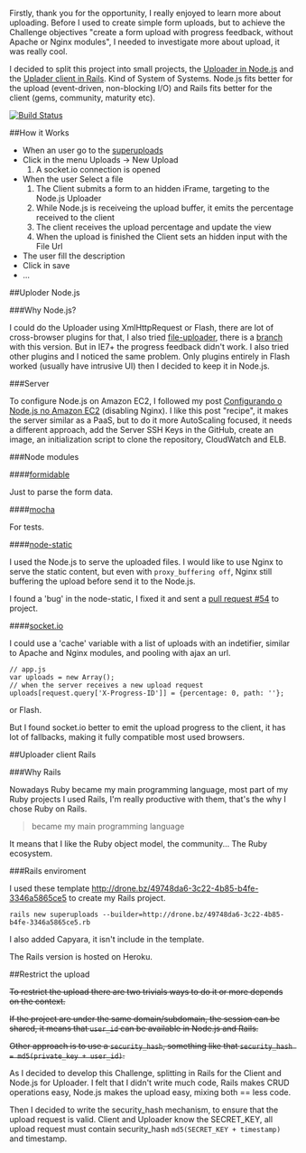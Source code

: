 Firstly, thank you for the opportunity, I really enjoyed to learn more about uploading. Before I used to create simple form uploads, but to achieve the Challenge objectives "create a form upload with progress feedback, without Apache or Nginx modules", I needed to investigate more about upload, it was really cool.

I decided to split this project into small projects, the [Uploader in Node.js](https://github.com/phstc/uploader_nodejs) and the [Uplader client in Rails](https://github.com/phstc/uploader_rails). Kind of System of Systems. Node.js fits better for the upload (event-driven, non-blocking I/O) and Rails fits better for the client (gems, community, maturity etc).

[![Build Status](https://secure.travis-ci.org/phstc/uploader_rails.png)](http://travis-ci.org/phstc/uploader_rails)


##How it Works

* When an user go to the [superuploads](http://superuploads.herokuapp.com)
* Click in the menu Uploads -> New Upload
    1. A socket.io connection is opened 
* When the user Select a file
    1. The Client submits a form to an hidden iFrame, targeting to the Node.js Uploader
    2. While Node.js is receiveing the upload buffer, it emits the percentage received to the client
    3. The client receives the upload percentage and update the view
    4. When the upload is finished the Client sets an hidden input with the File Url
* The user fill the description
* Click in save
* ...

##Uploder Node.js

###Why Node.js?

I could do the Uploader using XmlHttpRequest or Flash, there are lot of cross-browser plugins for that, I also tried [file-uploader](https://github.com/valums/file-uploader), there is a [branch](https://github.com/phstc/uploader_rails/tree/valums-file-uploader) with this version. But in IE7+ the progress feedback didn't work. I also tried other plugins and I noticed the same problem. Only plugins entirely in Flash worked (usually have intrusive UI) then I decided to keep it in Node.js.

###Server

To configure Node.js on Amazon EC2, I followed my post [Configurando o Node.js no Amazon EC2](http://pablocantero.com/blog/2012/01/04/configurando-o-node-js-no-amazon-ec2/) (disabling Nginx). 
I like this post "recipe", it makes the server similar as a PaaS, but to do it more AutoScaling focused, it needs a different approach, add the Server SSH Keys in the GitHub, create an image, an initialization script to clone the repository, CloudWatch and ELB.

###Node modules

####[formidable](https://github.com/felixge/node-formidable)

Just to parse the form data.

####[mocha](https://github.com/visionmedia/mocha)

For tests. 

####[node-static](https://github.com/cloudhead/node-static)

I used the Node.js to serve the uploaded files. I would like to use Nginx to serve the static content, but even with ```proxy_buffering off```, Nginx still buffering the upload before send it to the Node.js.

I found a 'bug' in the node-static, I fixed it and sent a [pull request #54](https://github.com/cloudhead/node-static/pull/54) to project.

####[socket.io](http://socket.io)

I could use a 'cache' variable with a list of uploads with an indetifier, similar to Apache and Nginx modules, and pooling with ajax an url.

    // app.js
    var uploads = new Array();
    // when the server receives a new upload request
    uploads[request.query['X-Progress-ID']] = {percentage: 0, path: ''};

or Flash.

But I found socket.io better to emit the upload progress to the client, it has lot of fallbacks, making it fully compatible most used browsers.

##Uploader client Rails

###Why Rails

Nowadays Ruby became my main programming language, most part of my Ruby projects I used Rails, I'm really productive with them, that's the why I chose Ruby on Rails.

> became my main programming language

It means that I like the Ruby object model, the community... The Ruby ecosystem.

###Rails enviroment

I used these template http://drone.bz/49748da6-3c22-4b85-b4fe-3346a5865ce5 to create my Rails project.

```rails new superuploads --builder=http://drone.bz/49748da6-3c22-4b85-b4fe-3346a5865ce5.rb```

I also added Capyara, it isn't include in the template.

The Rails version is hosted on Heroku.

##Restrict the upload

<del>To restrict the upload there are two trivials ways to do it or more depends on the context.</del>

<del>If the project are under the same domain/subdomain, the session can be shared, it means that ```user_id``` can be available in Node.js and Rails.</del>

<del>Other approach is to use a ```security_hash```, something like that ```security_hash = md5(private_key + user_id)```.</del>

As I decided to develop this Challenge, splitting in Rails for the Client and Node.js for Uploader. I felt that I didn't write much code, Rails makes CRUD operations easy, Node.js makes the upload easy, mixing both == less code.

Then I decided to write the security_hash mechanism, to ensure that the upload request is valid. Client and Uploader know the SECRET_KEY, all upload request must contain security_hash ```md5(SECRET_KEY + timestamp)``` and timestamp.

